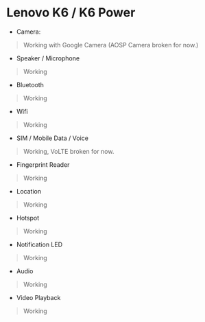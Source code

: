 # Lenovo K6 / K6 Power

* Camera:
> Working with Google Camera (AOSP Camera broken for now.)

* Speaker / Microphone
> Working

* Bluetooth
> Working

* Wifi
> Working

* SIM / Mobile Data / Voice
> Working, VoLTE broken for now.

* Fingerprint Reader
> Working

* Location
> Working

* Hotspot
> Working

* Notification LED
> Working

* Audio
> Working

* Video Playback
> Working